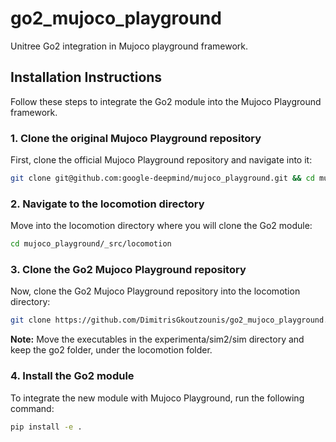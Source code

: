 # go2_mujoco_playground

Unitree Go2 integration in Mujoco playground framework.

## Installation Instructions

Follow these steps to integrate the Go2 module into the Mujoco Playground framework.

### 1. Clone the original Mujoco Playground repository

First, clone the official Mujoco Playground repository and navigate into it:

```bash
git clone git@github.com:google-deepmind/mujoco_playground.git && cd mujoco_playground
```

### 2. Navigate to the locomotion directory
Move into the locomotion directory where you will clone the Go2 module:

```bash
cd mujoco_playground/_src/locomotion
```

### 3. Clone the Go2 Mujoco Playground repository

Now, clone the Go2 Mujoco Playground repository into the locomotion directory:

```bash
git clone https://github.com/DimitrisGkoutzounis/go2_mujoco_playground.git
```
**Note:** Move the executables in the experimenta/sim2/sim directory and keep the go2 folder, under the locomotion folder.

### 4. Install the Go2 module

To integrate the new module with Mujoco Playground, run the following command:

```bash
pip install -e .
``` 
